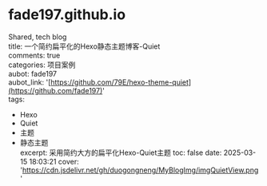 # fade197.github.io
Shared, tech blog  
title: 一个简约扁平化的Hexo静态主题博客-Quiet  
comments: true  
categories: 项目案例  
aubot: fade197  
aubot_link: '[https://github.com/79E/hexo-theme-quiet](https://github.com/fade197)'  
tags:
  - Hexo 
  - Quiet 
  - 主题 
  - 静态主题  
excerpt: 采用简约大方的扁平化Hexo-Quiet主题 
toc: false 
date: 2025-03-15 18:03:21 
cover: 'https://cdn.jsdelivr.net/gh/duogongneng/MyBlogImg/imgQuietView.png'  
